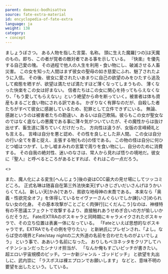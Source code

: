 ```yaml
---
parent: demonic-bodhisattva
source: fate-extra-material
id: encyclopedia-of-fate-extra
language: ja
weight: 138
category:
- concept
---
```


ましょうぼさつ。
ある人物を指した言葉、名称。
頭に生えた魔羅[つの]は天魔のもの。即ち、この者が覚者の敵対者である事を示している。
『快楽』を優先する自己愛の塊。
その過程で他人の人生を利用・食い物にし、破滅させる人畜災害。
この女を知った人間はまず彼女の聖母の如き慈愛にふれ、魅了されたように入信。
その後、彼女に愛されたいあまりに自己の欲望のみをひたすら追及して痴態を晒すが、欲望は満たせば満たすほど薄くなってしまうもの、
薄くなった快楽をこの女は好まない。
信者たちはこの女に関心を持ってもらえなくなり、「もう愛してもらえない」という絶望から命を断っていく。被害者は体も資産もまるごと食い物にされる訳である。
かぎりなく有罪なのだが、自殺した者たちがすべて彼女に感謝しているため、犯罪として立件できずにいる。
無論、感謝というのは被害者たちの勘違い、あるいは自己欺隔。彼らもこの女が聖女なのではなく底なしの悪魔である事に薄々気がついていたが、その魔性からは抜け出せず、畜生道に落ちていくだけだった。
方向性は違うが、女版の言峰綺礼とも言える。
言峰は自分を悪と認め、その性を良しとした非人間。
この女は自分の行い全てを善と捉え、主張する物[もの]の怪である。
この物の怪は自分に何ひとつ嘘はつかず、しかし嘘まみれの言葉で周りを食い物にし、自分のために消費する。
その自我の絶対性、迷いのなさは、常人から見れば悟りの境地だ。彼女に『聖人』と呼べるところがあるとすれば、それはこの一点だろう。

<>

また、魔人化による変生[へんじょう]後の姿はCCC最大の見せ場にしてツッコミどころ。
正式名琳は随喜自在第三外法快楽天[ずいきじざいだいさんげほうかいらくてん]。
新しい天[かみ]であり、貧欲な地母神の末喬である。
本来なら「奥義・性欲完全オフ」を体得しているセイヴァーさんぐらいでしか諌[いさ]められない女の化身。
その基本攻撃がことごとく肉弾行[にくだんこう]なのは、神様特有の不思議エフェクトで攻撃するより、直接触れあうせめぎ合いの方が愉しいからだそうだ。
Fate/EXTRAのボスキャラと同時期にキャラメイクされたボスキャラで、その立ち位置は表裏一体になっている。
「Fateといえば思想的なボスキャラです。EXTRAでもその例を守りたい」
と新納氏にプレゼンされ、「よし。ならば空の境界とFate/stay nightの二大外道の名前を合わせたものがよいでしょう」
という事で、ああいう名前になった。
おりしもベヨネッタをクリアしてハイテンションだったシナリオ担当が、
「なんか俺もすごいピッチが書きたい。超エロい宇宙規模のピッチ。つーか新ジャンル・ゴッドビッチ」
と欲望を丸出しに、武内崇に
「ラスボスは裸エプロンでお願いします」
などと、意味不明の要望を出したという。している。
